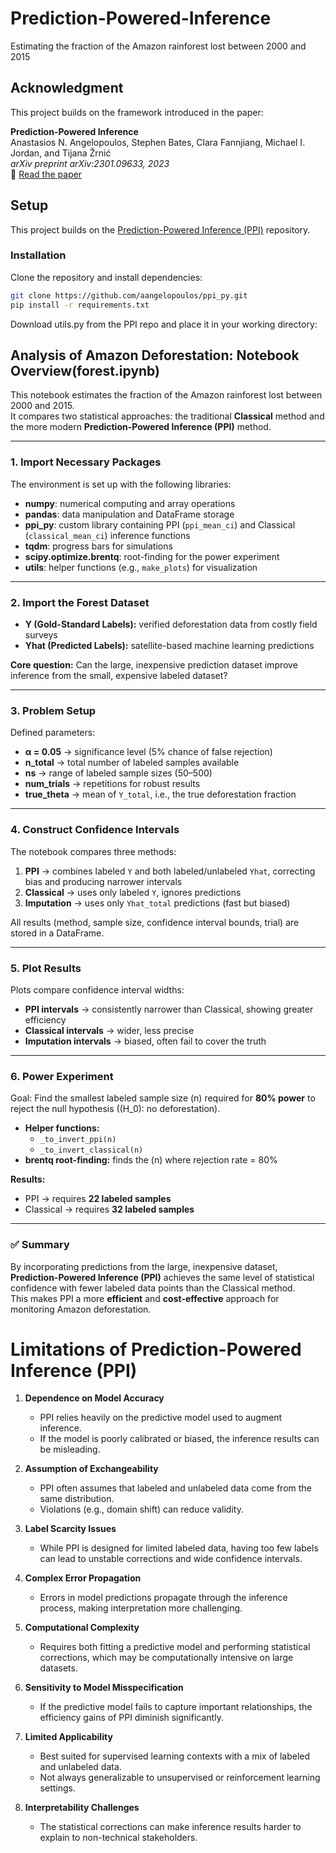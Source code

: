# Prediction-Powered-Inference
Estimating the fraction of the Amazon rainforest lost between 2000 and 2015

## Acknowledgment

This project builds on the framework introduced in the paper:

**Prediction-Powered Inference**  
Anastasios N. Angelopoulos, Stephen Bates, Clara Fannjiang, Michael I. Jordan, and Tijana Žrnić  
*arXiv preprint arXiv:2301.09633, 2023*  
📄 [Read the paper](https://arxiv.org/abs/2301.09633)

## Setup

This project builds on the [Prediction-Powered Inference (PPI)](https://github.com/aangelopoulos/ppi_py) repository.

### Installation

Clone the repository and install dependencies:

```bash
git clone https://github.com/aangelopoulos/ppi_py.git
pip install -r requirements.txt
```

Download utils.py from the PPI repo and place it in your working directory:

## Analysis of Amazon Deforestation: Notebook Overview(forest.ipynb)  

This notebook estimates the fraction of the Amazon rainforest lost between 2000 and 2015.  
It compares two statistical approaches: the traditional **Classical** method and the more modern **Prediction-Powered Inference (PPI)** method.  

---

### 1. Import Necessary Packages  
The environment is set up with the following libraries:  
- **numpy**: numerical computing and array operations  
- **pandas**: data manipulation and DataFrame storage  
- **ppi_py**: custom library containing PPI (`ppi_mean_ci`) and Classical (`classical_mean_ci`) inference functions  
- **tqdm**: progress bars for simulations  
- **scipy.optimize.brentq**: root-finding for the power experiment  
- **utils**: helper functions (e.g., `make_plots`) for visualization  

---

### 2. Import the Forest Dataset  
- **Y (Gold-Standard Labels):** verified deforestation data from costly field surveys  
- **Yhat (Predicted Labels):** satellite-based machine learning predictions  

**Core question:** Can the large, inexpensive prediction dataset improve inference from the small, expensive labeled dataset?  

---

### 3. Problem Setup  
Defined parameters:  
- **α = 0.05** → significance level (5% chance of false rejection)  
- **n_total** → total number of labeled samples available  
- **ns** → range of labeled sample sizes (50–500)  
- **num_trials** → repetitions for robust results  
- **true_theta** → mean of `Y_total`, i.e., the true deforestation fraction  

---

### 4. Construct Confidence Intervals  
The notebook compares three methods:  

1. **PPI** → combines labeled `Y` and both labeled/unlabeled `Yhat`, correcting bias and producing narrower intervals  
2. **Classical** → uses only labeled `Y`, ignores predictions  
3. **Imputation** → uses only `Yhat_total` predictions (fast but biased)  

All results (method, sample size, confidence interval bounds, trial) are stored in a DataFrame.  

---

### 5. Plot Results  
Plots compare confidence interval widths:  
- **PPI intervals** → consistently narrower than Classical, showing greater efficiency  
- **Classical intervals** → wider, less precise  
- **Imputation intervals** → biased, often fail to cover the truth  

---

### 6. Power Experiment  
Goal: Find the smallest labeled sample size \(n\) required for **80% power** to reject the null hypothesis (\(H_0\): no deforestation).  

- **Helper functions:**  
  - `_to_invert_ppi(n)`  
  - `_to_invert_classical(n)`  
- **brentq root-finding:** finds the \(n\) where rejection rate = 80%  

**Results:**  
- PPI → requires **22 labeled samples**  
- Classical → requires **32 labeled samples**  

---

### ✅ Summary  
By incorporating predictions from the large, inexpensive dataset, **Prediction-Powered Inference (PPI)** achieves the same level of statistical confidence with fewer labeled data points than the Classical method.  
This makes PPI a more **efficient** and **cost-effective** approach for monitoring Amazon deforestation.  


# Limitations of Prediction-Powered Inference (PPI)

1. **Dependence on Model Accuracy**  
   - PPI relies heavily on the predictive model used to augment inference.  
   - If the model is poorly calibrated or biased, the inference results can be misleading.

2. **Assumption of Exchangeability**  
   - PPI often assumes that labeled and unlabeled data come from the same distribution.  
   - Violations (e.g., domain shift) can reduce validity.

3. **Label Scarcity Issues**  
   - While PPI is designed for limited labeled data, having too few labels can lead to unstable corrections and wide confidence intervals.

4. **Complex Error Propagation**  
   - Errors in model predictions propagate through the inference process, making interpretation more challenging.  

5. **Computational Complexity**  
   - Requires both fitting a predictive model and performing statistical corrections, which may be computationally intensive on large datasets.

6. **Sensitivity to Model Misspecification**  
   - If the predictive model fails to capture important relationships, the efficiency gains of PPI diminish significantly.

7. **Limited Applicability**  
   - Best suited for supervised learning contexts with a mix of labeled and unlabeled data.  
   - Not always generalizable to unsupervised or reinforcement learning settings.

8. **Interpretability Challenges**  
   - The statistical corrections can make inference results harder to explain to non-technical stakeholders.


